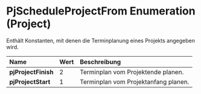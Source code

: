 
# PjScheduleProjectFrom Enumeration (Project)

Enthält Konstanten, mit denen die Terminplanung eines Projekts angegeben wird.



|**Name**|**Wert**|**Beschreibung**|
|:-----|:-----|:-----|
|**pjProjectFinish**|2|Terminplan vom Projektende planen.|
|**pjProjectStart**|1|Terminplan vom Projektanfang planen.|
